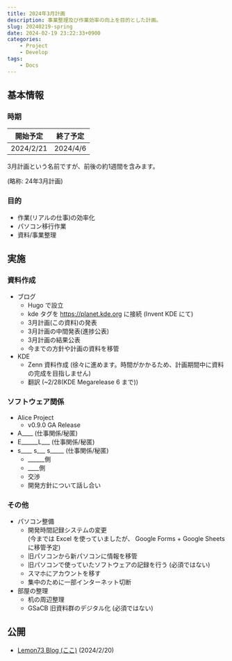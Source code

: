 ```yaml
---
title: 2024年3月計画
description: 事業整理及び作業効率の向上を目的とした計画。
slug: 20240219-spring
date: 2024-02-19 23:22:33+0900
categories:
    - Project
    - Develop
tags:
    - Docs
---
```


## 基本情報
### 時期
| 開始予定  | 終了予定 |
| --------- | -------- |
| 2024/2/21 | 2024/4/6 |

3月計画という名前ですが、前後の約1週間を含みます。

(略称: 24年3月計画)

### 目的
- 作業(リアルの仕事)の効率化
- パソコン移行作業
- 資料/事業整理

## 実施
### 資料作成
- ブログ
  - Hugo で設立
  - kde タグを https://planet.kde.org に接続 (Invent KDE にて)
  - 3月計画(この資料)の発表
  - 3月計画の中間発表(進捗公表)
  - 3月計画の結果公表
  - 今までの方針や計画の資料を移管
- KDE
  - Zenn 資料作成 (徐々に進めます。時間がかかるため、計画期間中に資料の完成を目指しません)
  - 翻訳 (~2/28(KDE Megarelease 6 まで))

### ソフトウェア関係
- Alice Project
  - v0.9.0 GA Release
- A____ (仕事関係/秘匿)
- E______L___ (仕事関係/秘匿)
- s____ s___ s_____ (仕事関係/秘匿)
  - ______側
  - ____側
  - 交渉
  - 開発方針について話し合い

### その他
- パソコン整備
  - 開発時間記録システムの変更<br />
  (今までは Excel を使っていましたが、 Google Forms + Google Sheets に移管予定)
  - 旧パソコンから新パソコンに情報を移管
  - 旧パソコンで使っていたソフトウェアの記録を行う (必須ではない)
  - スマホにアカウントを移す
  - 集中のために一部インターネット切断
- 部屋の整理
  - 机の周辺整理
  - GSaCB 旧資料群のデジタル化 (必須ではない)

## 公開
- [Lemon73 Blog (ここ)](./) (2024/2/20)
